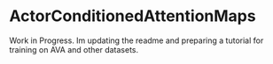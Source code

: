 # ActorConditionedAttentionMaps
Work in Progress. Im updating the readme and preparing a tutorial for training on AVA and other datasets. 
